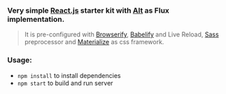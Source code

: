 ### Very simple [React.js](http://facebook.github.io/react/) starter kit with [Alt](http://alt.js.org/) as Flux implementation.
> It is pre-configured with [Browserify](http://browserify.org/), [Babelify](https://babeljs.io/) and Live Reload, [Sass](http://sass-lang.com/) preprocessor and [Materialize](http://materializecss.com/) as css framework.

### Usage:
* <code>npm install</code> to install dependencies
* <code>npm start</code> to build and run server
